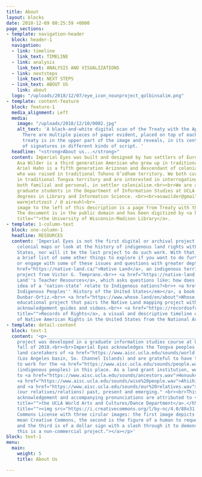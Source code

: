 ```yaml
---
title: About
layout: blocks
date: 2018-12-09 08:25:59 +0000
page_sections:
- template: navigation-header
  block: header-1
  navigation:
  - link: timeline
    link_text: TIMELINE
  - link: analysis
    link_text: ANALYSIS AND VISUALIZATIONS
  - link: nextsteps
    link_text: NEXT STEPS
  - link_text: ABOUT US
    link: about
  logo: "/uploads/2018/12/07/eye_icon_nounproject_qolbinsalim.png"
- template: content-feature
  block: feature-1
  media_alignment: Left
  media:
    image: "/uploads/2018/12/10/0002.jpg"
    alt_text: 'A black-and-white digital scan of the Treaty with the Apache from 1852.
      There are multiple pieces of paper evident, placed on top of each other. The
      treaty is in the upper part of the image and reveals, in its center, a series
      of signatures in different kinds of script. '
  headline: "<strong>About us...</strong>"
  content: Imperial Eyes was built and designed by two settlers of European descent.
    Asa Wilder is a third generation American who grew up in traditional Osage territory.
    Ariel Hahn is a fifth generation Arizonan and descendant of colonial-era settlers
    who was raised in traditional Tohono O’odham territory. We both currently reside
    in traditional Tongva territory and are interested in interrogating our participation,
    both familial and personal, in settler colonialism.<br><br>We are also second-year
    graduate students in the Department of Information Studies at UCLA obtaining masters
    degrees in Library and Information Science. <br><br>asawilder@gmail.com / arielhahn@ucla.edu<br>@
    warmjetztzeit / @ aireuhl<br>____________________________________________________________________<br><br>The
    image to the left of this description is a page from Treaty with the Apache, 1852.
    The document is in the public domain and has been digitized by <a href="https://images.library.wisc.edu/History/EFacs/IndianTreatiesMicro/IT1852no261/reference/history.it1852no261.i0001.pdf"
    title="">the University of Wisconsin-Madison Library</a>.
- template: 1-column-text
  block: one-column-1
  headline: RESOURCES
  content: 'Imperial Eyes is not the first digital or archival project to analyze
    colonial maps or look at the history of indigenous land rights within the United
    States, nor will it be the last project to do such work. With that, we''ve included
    a brief list of some other things to explore if you want to do further research
    or engage with some of these issues and questions with greater depth. <br><br>+<a
    href="https://native-land.ca/">Native Land</a>, an indigenous territory mapping
    project from Victor G. Temprano.<br>+ <a href="https://native-land.ca/teachers-guide/">Native
    Land''s Teacher Resources</a>, which asks questions like: how does the modern
    idea of a ‘nation-state’ relate to Indigenous nations?<br>+ <a href="http://www.beacon.org/An-Indigenous-Peoples-History-of-the-United-States-P1164.aspx"><em>An
    Indigenous Peoples'' History of the United States</em></a>, a book by Roxanne
    Dunbar-Ortiz.<br>+ <a href="https://www.whose.land/en/about">Whose.land</a>, an
    educational project that pairs the Native Land mapping project with territory
    acknowledgement guides and videos.<br>+ <a href="https://recordsofrights.org/themes/4/rights-of-native-americans"
    title="">Records of Rights</a>, a visual and descriptive timeline of the history
    of Native American Rights in the United States from the National Archives.'
- template: detail-content
  block: text-1
  content: '<p>____________________________________________________________________</p><h5>This
    project was developed in a graduate information studies course at UCLA in the
    fall of 2018.<br><br>Imperial Eyes acknowledges the Tongva peoples as the traditional
    land caretakers of <a href="https://www.aisc.ucla.edu/sounds/world.wav">Tovaangar</a>
    (Los Angeles basin, So. Channel Islands) and are grateful to have the opportunity
    to work for the <a href="https://www.aisc.ucla.edu/sounds/people.wav">taraaxatom</a>
    (indigenous peoples) in this place. As a land grant institution, we pay our respects
    to <a href="https://www.aisc.ucla.edu/sounds/ancestors.wav">Honuukvetam</a> (Ancestors),
    <a href="https://www.aisc.ucla.edu/sounds/wise%20people.wav">Ahiihirom </a>(Elders),
    and <a href="https://www.aisc.ucla.edu/sounds/our%20relatives.wav">eyoohiinkem</a>
    (our relatives/relations) past, present and emerging." <br><br>This territory
    acknowledgement and accompanying pronunciations are attributed to <a href="https://www.wacd.ucla.edu/"
    title="">the UCLA World Arts and Cultures/Dance Department</a>.</h5><p><a href="https://creativecommons.org/licenses/by-nc/4.0/"
    title=""><img src="https://i.creativecommons.org/l/by-nc/4.0/88x31.png" alt="Creative
    Commons License with three cirular images: the first image depicts two c''s to
    mean Creative Commons, the second is the figure of a human to request attribution,
    and the third is of a dollar sign with a slash through it to demonstrate that
    this is a non-commercial project."></a></p>'
block: text-1
menu:
  main:
    weight: 5
    title: About Us

---
```


